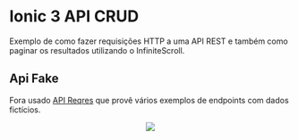 # Ionic 3 API CRUD
Exemplo de como fazer requisições HTTP a uma API REST e também como paginar os resultados utilizando o InfiniteScroll.

## Api Fake
Fora usado [API Reqres](https://reqres.in/) que provê vários exemplos de endpoints com dados fictícios.

<p align="center">
<img src="http://imagem.b2s-space.com/upimg/60505/0/7c2d9d0e61.png">
</p>
